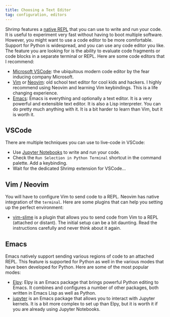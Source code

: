 ```yaml
---
title: Choosing a Text Editor
tag: configuration, editors
---
```


Shrimp features a [native REPL](./basic_repl.md) that you can use to write and run your code. It is useful to experiment very fast without having to boot multiple software. However, you might want to use a code editor to be more comfortable. Support for Python is widespread, and you can use any code editor you like. The feature you are looking for is the ability to evaluate code fragments or code blocks in a separate terminal or REPL. Here are some code editors that I recommend:

- [Microsoft VSCode](https://code.visualstudio.com/): the ubiquitous modern code editor by the fear inducing company Microsoft.
- [Vim](https://www.vim.org/) or [Neovim](https://neovim.io/): old school text editor for cool kids and hackers. I highly recommend using Neovim and learning Vim keybindings. This is a life changing experience.
- [Emacs](https://www.gnu.org/software/emacs/): Emacs is everything and optionally a text editor. It is a very powerful and extensible text editor. It is also a Lisp interpreter. You can do pretty much anything with it. It is a bit harder to learn than Vim, but it is worth it.

## VSCode

There are multiple techniques you can use to live-code in VSCode:

- Use [Jupyter Notebooks](../editors/jupyter_notebook.md) to write and run your code.
- Check the `Run Selection in Python Terminal` shortcut in the command palette. Add a keybinding.
- Wait for the dedicated Shrimp extension for VSCode...

## Vim / Neovim

You will have to configure Vim to send code to a REPL. Neovim has native integration of the `terminal`. Here are some plugins that can help you setting up the perfect environment:

- [vim-slime](https://github.com/jpalardy/vim-slime) is a plugin that allows you to send code from Vim to a REPL (attached or distant). The initial setup can be a bit daunting. Read the instructions carefully and never think about it again.

## Emacs

Emacs natively support sending various regions of code to an attached REPL. This feature is supported for Python as well in the various modes that have been developed for Python. Here are some of the most popular modes:
- [Elpy](https://elpy.readthedocs.io/en/latest/): Elpy is an Emacs package that brings powerful Python editing to Emacs. It combines and configures a number of other packages, both written in Emacs Lisp as well as Python.
- [jupyter](https://github.com/emacs-jupyter/jupyter) is an Emacs package that allows you to interact with Jupyter kernels. It is a bit more complex to set up than Elpy, but it is worth it if you are already using Jupyter Notebooks.